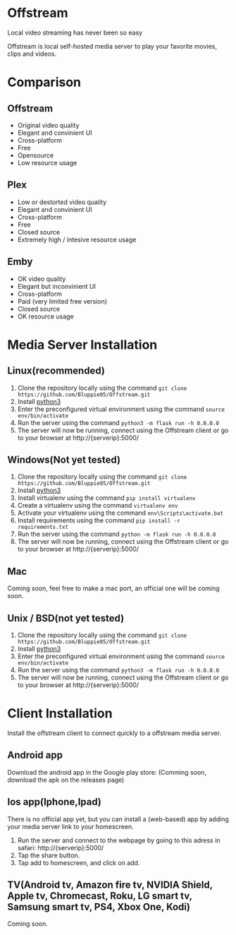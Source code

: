 # Offstream
Local video streaming has never been so easy

Offstream is local self-hosted media server to play your favorite movies, clips and videos.

# Comparison
## Offstream
- Original video quality
- Elegant and convinient UI
- Cross-platform
- Free
- Opensource
- Low resource usage

## Plex
- Low or destorted video quality
- Elegant and convinient UI
- Cross-platform
- Free
- Closed source
- Extremely high / intesive resource usage

## Emby
- OK video quality
- Elegant but inconvinient UI
- Cross-platform
- Paid (very limited free version)
- Closed source
- OK resource usage

# Media Server Installation
## Linux(recommended)
1. Clone the repository locally using the command `git clone https://github.com/Bluppie05/Offstream.git`
2. Install [python3](https://python.org/)
3. Enter the preconfigured virtual environment using the command `source env/bin/activate`
4. Run the server using the command `python3 -m flask run -h 0.0.0.0`
5. The server will now be running, connect using the Offstream client or go to your browser at http://{serverip}:5000/

## Windows(Not yet tested)
1. Clone the repository locally using the command `git clone https://github.com/Bluppie05/Offstream.git`
2. Install [python3](https://python.org/)
3. Install virtualenv using the command `pip install virtualenv`
4. Create a virtualenv using the command `virtualenv env`
5. Activate your virtualenv using the command `env\Scripts\activate.bat`
6. Install requirements using the command `pip install -r requirements.txt`
7. Run the server using the command `python -m flask run -h 0.0.0.0`
8. The server will now be running, connect using the Offstream client or go to your browser at http://{serverip}:5000/

## Mac
Coming soon, feel free to make a mac port, an official one will be coming soon.

## Unix / BSD(not yet tested)
1. Clone the repository locally using the command `git clone https://github.com/Bluppie05/Offstream.git`
2. Install [python3](https://python.org/)
3. Enter the preconfigured virtual environment using the command `source env/bin/activate`
4. Run the server using the command `python3 -m flask run -h 0.0.0.0`
5. The server will now be running, connect using the Offstream client or go to your browser at http://{serverip}:5000/

# Client Installation
Install the offstream client to connect quickly to a offstream media server.

## Android app
Download the android app in the Google play store: (Comming soon, download the apk on the releases page)

## Ios app(Iphone,Ipad)
There is no official app yet, but you can install a (web-based) app by adding your media server link to your homescreen.

1. Run the server and connect to the webpage by going to this adress in safari: http://{serverip}:5000/
2. Tap the share button.
3. Tap add to homescreen, and click on add.

## TV(Android tv, Amazon fire tv, NVIDIA Shield, Apple tv, Chromecast, Roku, LG smart tv, Samsung smart tv, PS4, Xbox One, Kodi)
Coming soon.



